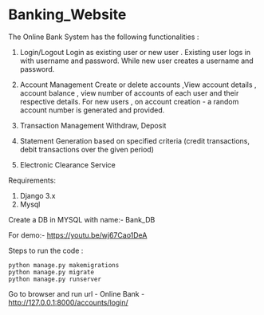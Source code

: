 # Banking_Website
The Online Bank System has the following functionalities :
  1. Login/Logout
       Login as existing user or new user .
       Existing user logs in with username and password.
       While new user creates a username and password.

  2. Account Management
       Create or delete accounts ,View account details , account balance , view number of accounts of each user and their respective details.
       For new users , on account creation - a random account number is generated and provided.

  3. Transaction Management
       Withdraw, Deposit

  4. Statement Generation 
       based on specified criteria (credit transactions, debit transactions over the given period)

  5. Electronic Clearance Service


Requirements: 
  1. Django 3.x
  2. Mysql

Create a DB in MYSQL with name:- Bank_DB

For demo:- https://youtu.be/wj67Cao1DeA

Steps to run the code :
       
  ```
  python manage.py makemigrations
  python manage.py migrate
  python manage.py runserver
  ```

Go to browser and run url - 
Online Bank -  http://127.0.0.1:8000/accounts/login/




